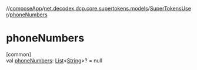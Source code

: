 //[composeApp](../../../index.md)/[net.decodex.dcp.core.supertokens.models](../index.md)/[SuperTokensUser](index.md)/[phoneNumbers](phone-numbers.md)

# phoneNumbers

[common]\
val [phoneNumbers](phone-numbers.md): [List](https://kotlinlang.org/api/latest/jvm/stdlib/kotlin.collections/-list/index.html)&lt;[String](https://kotlinlang.org/api/latest/jvm/stdlib/kotlin/-string/index.html)&gt;? = null
